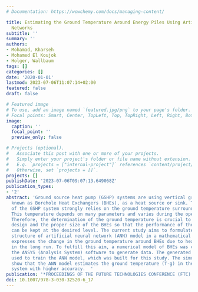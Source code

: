```yaml
---
# Documentation: https://wowchemy.com/docs/managing-content/

title: Estimating the Ground Temperature Around Energy Piles Using Artificial Neural
  Networks
subtitle: ''
summary: ''
authors:
- Mohamad, Kharseh
- Mohamed El Koujok
- Holger, Wallbaum
tags: []
categories: []
date: '2020-01-01'
lastmod: 2023-07-06T11:07:14+02:00
featured: false
draft: false

# Featured image
# To use, add an image named `featured.jpg/png` to your page's folder.
# Focal points: Smart, Center, TopLeft, Top, TopRight, Left, Right, BottomLeft, Bottom, BottomRight.
image:
  caption: ''
  focal_point: ''
  preview_only: false

# Projects (optional).
#   Associate this post with one or more of your projects.
#   Simply enter your project's folder or file name without extension.
#   E.g. `projects = ["internal-project"]` references `content/project/deep-learning/index.md`.
#   Otherwise, set `projects = []`.
projects: []
publishDate: '2023-07-06T09:07:13.649068Z'
publication_types:
- '2'
abstract: 'Ground source heat pump (GSHP) systems are using vertical ground heat exchangers,
  known as Borehole Heat Exchangers (BHEs), as a heat source or sink. The performance
  of the GSHP system strongly relies on the ground temperature surrounding the BHEs.
  This temperature depends on many parameters and varies during the operating time.
  Therefore, the determination of the ground temperature is crucial to define the
  design and the proper size of the BHEs so that the performance of the GSHP system
  can be kept at the desired level. The current study aims to formulate a complex
  structure of artificial neural network (ANN) model in a mathematical equation that
  expresses the change in the ground temperature around BHEs due to heat injection
  in the long run. To fulfill this aim, a numerical model of BHEs was created using
  the ANSYS (Analysis System) software to generate data. The generated data was then
  used to train the ANN model, which was built for this study. The simulation results
  show that the ANN model estimates the ground temperature (T-g) in the target GSHP
  system with higher accuracy.  '
publication: '*PROCEEDINGS OF THE FUTURE TECHNOLOGIES CONFERENCE (FTC) 2019, VOL 1*'
doi: 10.1007/978-3-030-32520-6_17
---
```

